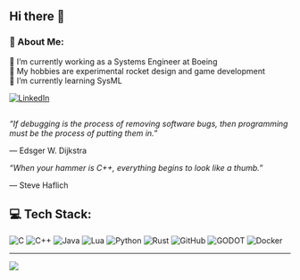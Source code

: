 ## Hi there 👋
### 💫 About Me:
🔭 I’m currently working as a Systems Engineer at Boeing<br>👯 My hobbies are experimental rocket design and game development<br>🌱 I’m currently learning SysML

[![LinkedIn](https://img.shields.io/badge/LinkedIn-%230077B5.svg?logo=linkedin&logoColor=white)](https://linkedin.com/in/mvccogo) 

## 
_“If debugging is the process of removing software bugs, then programming must be the process of putting them in.”_

― Edsger W. Dijkstra 

_“When your hammer is C++, everything begins to look like a thumb.”_

— Steve Haflich




## 💻 Tech Stack:
![C](https://img.shields.io/badge/c-%2300599C.svg?style=plastic&logo=c&logoColor=white) ![C++](https://img.shields.io/badge/c++-%2300599C.svg?style=plastic&logo=c%2B%2B&logoColor=white) ![Java](https://img.shields.io/badge/java-%23ED8B00.svg?style=plastic&logo=java&logoColor=white) ![Lua](https://img.shields.io/badge/lua-%232C2D72.svg?style=plastic&logo=lua&logoColor=white) ![Python](https://img.shields.io/badge/python-3670A0?style=plastic&logo=python&logoColor=ffdd54) ![Rust](https://img.shields.io/badge/rust-%23000000.svg?style=plastic&logo=rust&logoColor=white) ![GitHub](https://img.shields.io/badge/GitHub-%23121011.svg?style=plastic&logo=github&logoColor=white) ![GODOT](https://img.shields.io/badge/godot-3582bb.svg?style=plastic&logo=godot-engine&logoColor=white) ![Docker](https://img.shields.io/badge/docker-%230db7ed.svg?style=plastic&logo=docker&logoColor=white)

---
[![](https://visitcount.itsvg.in/api?id=mvccogo&icon=0&color=0)](https://visitcount.itsvg.in)

<!-- Proudly created with GPRM ( https://gprm.itsvg.in ) -->
